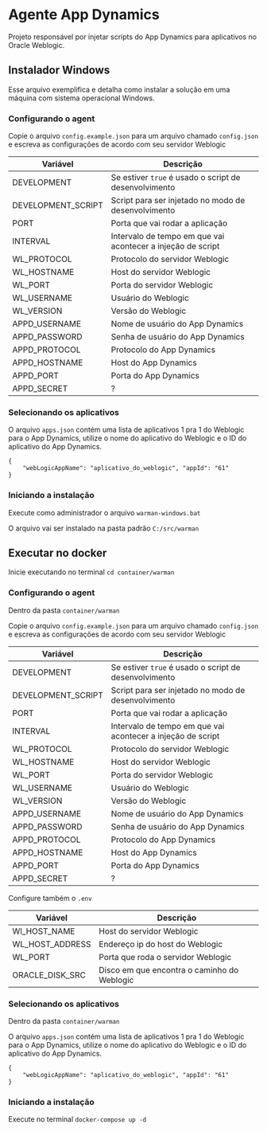 # Agente App Dynamics

Projeto responsável por injetar scripts do App Dynamics para aplicativos no Oracle Weblogic.

## Instalador Windows

Esse arquivo exemplifica e detalha como instalar a solução em uma máquina com sistema operacional Windows.

### Configurando o agent

Copie o arquivo `config.example.json` para um arquivo chamado `config.json` e escreva as configurações de acordo com seu servidor Weblogic

| Variável           | Descrição                                                   |
| ------------------ | ----------------------------------------------------------- |
| DEVELOPMENT        | Se estiver `true` é usado o script de desenvolvimento       |
| DEVELOPMENT_SCRIPT | Script para ser injetado no modo de desenvolvimento         |
| PORT               | Porta que vai rodar a aplicação                             |
| INTERVAL           | Intervalo de tempo em que vai acontecer a injeção de script |
| WL_PROTOCOL        | Protocolo do servidor Weblogic                              |
| WL_HOSTNAME        | Host do servidor Weblogic                                   |
| WL_PORT            | Porta do servidor Weblogic                                  |
| WL_USERNAME        | Usuário do Weblogic                                         |
| WL_VERSION         | Versão do Weblogic                                          |
| APPD_USERNAME      | Nome de usuário do App Dynamics                             |
| APPD_PASSWORD      | Senha de usuário do App Dynamics                            |
| APPD_PROTOCOL      | Protocolo do App Dynamics                                   |
| APPD_HOSTNAME      | Host do App Dynamics                                        |
| APPD_PORT          | Porta do App Dynamics                                       |
| APPD_SECRET        | ?                                                           |

### Selecionando os aplicativos

O arquivo `apps.json` contém uma lista de aplicativos 1 pra 1 do Weblogic para o App Dynamics, utilize o nome do aplicativo do Weblogic e o ID do aplicativo do App Dynamics.

```
{
    "webLogicAppName": "aplicativo_do_weblogic", "appId": "61"
}
```

### Iniciando a instalação

Execute como administrador o arquivo `warman-windows.bat`

O arquivo vai ser instalado na pasta padrão `C:/src/warman`

## Executar no docker

Inicie executando no terminal `cd container/warman`

### Configurando o agent

Dentro da pasta `container/warman`

Copie o arquivo `config.example.json` para um arquivo chamado `config.json` e escreva as configurações de acordo com seu servidor Weblogic

| Variável           | Descrição                                                   |
| ------------------ | ----------------------------------------------------------- |
| DEVELOPMENT        | Se estiver `true` é usado o script de desenvolvimento       |
| DEVELOPMENT_SCRIPT | Script para ser injetado no modo de desenvolvimento         |
| PORT               | Porta que vai rodar a aplicação                             |
| INTERVAL           | Intervalo de tempo em que vai acontecer a injeção de script |
| WL_PROTOCOL        | Protocolo do servidor Weblogic                              |
| WL_HOSTNAME        | Host do servidor Weblogic                                   |
| WL_PORT            | Porta do servidor Weblogic                                  |
| WL_USERNAME        | Usuário do Weblogic                                         |
| WL_VERSION         | Versão do Weblogic                                          |
| APPD_USERNAME      | Nome de usuário do App Dynamics                             |
| APPD_PASSWORD      | Senha de usuário do App Dynamics                            |
| APPD_PROTOCOL      | Protocolo do App Dynamics                                   |
| APPD_HOSTNAME      | Host do App Dynamics                                        |
| APPD_PORT          | Porta do App Dynamics                                       |
| APPD_SECRET        | ?                                                           |

Configure também o `.env`

| Variável        | Descrição                                   |
| --------------- | ------------------------------------------- |
| Wl_HOST_NAME    | Host do servidor Weblogic                   |
| WL_HOST_ADDRESS | Endereço ip do host do Weblogic             |
| WL_PORT         | Porta que roda o servidor Weblogic          |
| ORACLE_DISK_SRC | Disco em que encontra o caminho do Weblogic |

### Selecionando os aplicativos

Dentro da pasta `container/warman`

O arquivo `apps.json` contém uma lista de aplicativos 1 pra 1 do Weblogic para o App Dynamics, utilize o nome do aplicativo do Weblogic e o ID do aplicativo do App Dynamics.

```
{
    "webLogicAppName": "aplicativo_do_weblogic", "appId": "61"
}
```

### Iniciando a instalação

Execute no terminal `docker-compose up -d`
